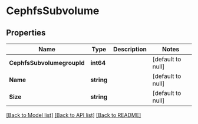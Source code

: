 # CephfsSubvolume

## Properties
Name | Type | Description | Notes
------------ | ------------- | ------------- | -------------
**CephfsSubvolumegroupId** | **int64** |  | [default to null]
**Name** | **string** |  | [default to null]
**Size** | **string** |  | [default to null]

[[Back to Model list]](../README.md#documentation-for-models) [[Back to API list]](../README.md#documentation-for-api-endpoints) [[Back to README]](../README.md)


